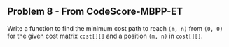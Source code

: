 ## Problem 8 - From CodeScore-MBPP-ET

Write a function to find the minimum cost path to reach `(m, n)` from `(0, 0)` for the given cost matrix `cost[][]` and a position `(m, n)` in `cost[][]`.